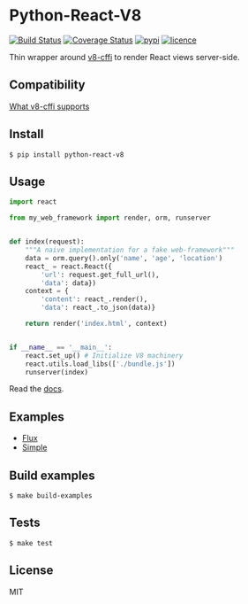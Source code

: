 # Python-React-V8

[![Build Status](https://img.shields.io/travis/nitely/python-react-v8.svg?style=flat-square)](https://travis-ci.org/nitely/python-react-v8)
[![Coverage Status](https://img.shields.io/coveralls/nitely/python-react-v8.svg?style=flat-square)](https://coveralls.io/r/nitely/python-react-v8)
[![pypi](https://img.shields.io/pypi/v/python-react-v8.svg?style=flat-square)](https://pypi.python.org/pypi/python-react-v8)
[![licence](https://img.shields.io/pypi/l/python-react-v8.svg?style=flat-square)](https://raw.githubusercontent.com/nitely/python-react-v8/master/LICENSE)

Thin wrapper around [v8-cffi](https://github.com/nitely/v8-cffi) to render React views server-side.


## Compatibility

[What v8-cffi supports](https://github.com/nitely/v8-cffi#compatibility)


## Install

```
$ pip install python-react-v8
```


## Usage

```python
import react

from my_web_framework import render, orm, runserver


def index(request):
    """A naive implementation for a fake web-framework"""
    data = orm.query().only('name', 'age', 'location')
    react_ = react.React({
        'url': request.get_full_url(),
        'data': data})
    context = {
        'content': react_.render(),
        'data': react_.to_json(data)}

    return render('index.html', context)


if __name__ == '__main__':
    react.set_up() # Initialize V8 machinery
    react.utils.load_libs(['./bundle.js'])
    runserver(index)
```

Read the [docs](http://python-react-v8.readthedocs.org/en/latest/).


## Examples

* [Flux](https://github.com/nitely/python-react-v8/tree/master/examples/flux)
* [Simple](https://github.com/nitely/python-react-v8/tree/master/examples/simple)


## Build examples

```
$ make build-examples
```


## Tests

```
$ make test
```


## License

MIT
